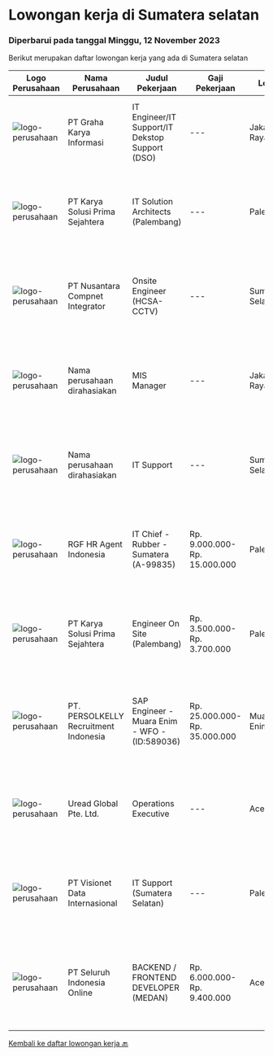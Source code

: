 
  # Lowongan kerja di Sumatera selatan

  ### Diperbarui pada tanggal Minggu, 12 November 2023

  Berikut merupakan daftar lowongan kerja yang ada di Sumatera selatan

  |Logo Perusahaan | Nama Perusahaan | Judul Pekerjaan | Gaji Pekerjaan | Lokasi | Deskripsi | Tanggal diunggah | Pranala |
  | -------------- | --------------- | --------------- | --------- | --------- | -------------- | ------- | ----------- |
  |![logo-perusahaan](https://image-service-cdn.seek.com.au/c318dd0b699c6160d2411e7473745c289633be44/ee4dce1061f3f616224767ad58cb2fc751b8d2dc)|PT Graha Karya Informasi|IT Engineer/IT Support/IT Dekstop Support (DSO)|---|Jakarta Raya|Requirements:1. Minimum 6 Months as an IT Support (Fresh Graduate are welcome to apply)2. Bachelor's Degree in Computer/ IT or equivalent3. Have...|Rabu, 08 November 2023|https://www.jobstreet.co.id/id/job/it-engineer-it-support-it-dekstop-support-dso-4522798?token=0~f21cde23-20a4-4e34-9ea8-f1459f80279c&sectionRank=1&jobId=jobstreet-id-job-4522798|
|![logo-perusahaan](https://image-service-cdn.seek.com.au/bb0f2c313297f2db3d497466b95d7da85644edc0/ee4dce1061f3f616224767ad58cb2fc751b8d2dc)|PT Karya Solusi Prima Sejahtera|IT Solution Architects (Palembang)|---|Palembang|Kualifikasi: Pendidikan min. S1 Teknik Informatika/Sistem Informasi. Pengalaman min. 2 tahun sebagai Solution Architect/Senior Engineer. Memiliki...|Kamis, 09 November 2023|https://www.jobstreet.co.id/id/job/it-solution-architects-palembang-4524385?token=0~f21cde23-20a4-4e34-9ea8-f1459f80279c&sectionRank=2&jobId=jobstreet-id-job-4524385|
|![logo-perusahaan](https://image-service-cdn.seek.com.au/faf1379cb2f8ff5c87162dc20c60c0d2f63dba1c/ee4dce1061f3f616224767ad58cb2fc751b8d2dc)|PT Nusantara Compnet Integrator|Onsite Engineer (HCSA-CCTV)|---|Sumatera Selatan|Job Descriptions : Analyze customer needs Provide solutions and give recommendations to the customer according to their needs Preventive and...|Rabu, 08 November 2023|https://www.jobstreet.co.id/id/job/onsite-engineer-hcsa-cctv-4522841?token=0~f21cde23-20a4-4e34-9ea8-f1459f80279c&sectionRank=3&jobId=jobstreet-id-job-4522841|
|![logo-perusahaan](https://i.ibb.co/sqvTCh9/112815900-stock-vector-no-image-available-icon-flat-vector.webp)|Nama perusahaan dirahasiakan|MIS Manager|---|Jakarta Raya|Pendidikan minimal S1 segala jurusan Minimal memiliki 1 tahun pengalaman kerja di bidang yang sama Memiliki pengetahuan mengenai PHP dan bahasa...|Kamis, 02 November 2023|https://www.jobstreet.co.id/id/job/mis-manager-4517533?token=0~f21cde23-20a4-4e34-9ea8-f1459f80279c&sectionRank=4&jobId=jobstreet-id-job-4517533|
|![logo-perusahaan](https://i.ibb.co/sqvTCh9/112815900-stock-vector-no-image-available-icon-flat-vector.webp)|Nama perusahaan dirahasiakan|IT Support|---|Sumatera Selatan|Job Role:Involving the application of information technology knowledge and information technology techniques and principles for the development or...|Kamis, 26 Oktober 2023|https://www.jobstreet.co.id/id/job/it-support-4510247?token=0~f21cde23-20a4-4e34-9ea8-f1459f80279c&sectionRank=5&jobId=jobstreet-id-job-4510247|
|![logo-perusahaan](https://image-service-cdn.seek.com.au/d5868152525c083dcbedb1aa22a408e592bdf7d2/ee4dce1061f3f616224767ad58cb2fc751b8d2dc)|RGF HR Agent Indonesia|IT Chief - Rubber - Sumatera (A-99835)|Rp. 9.000.000-Rp. 15.000.000|Palembang|About The Company: The working venue is in Sumatera Selatan. Our client is a Japanese Rubber company. Currently, they are looking for IT Chief. Job...|Selasa, 24 Oktober 2023|https://www.jobstreet.co.id/id/job/it-chief-rubber-sumatera-a-99835-4508060?token=0~f21cde23-20a4-4e34-9ea8-f1459f80279c&sectionRank=6&jobId=jobstreet-id-job-4508060|
|![logo-perusahaan](https://image-service-cdn.seek.com.au/bb0f2c313297f2db3d497466b95d7da85644edc0/ee4dce1061f3f616224767ad58cb2fc751b8d2dc)|PT Karya Solusi Prima Sejahtera|Engineer On Site (Palembang)|Rp. 3.500.000-Rp. 3.700.000|Palembang|Kualifikasi : Pendidikan minimal D3/S1 Teknik Informatika/Teknik Telekomunikasi Memiliki pengalaman pekerjaan di bidang yang sama minimal 1 tahun...|Senin, 23 Oktober 2023|https://www.jobstreet.co.id/id/job/engineer-on-site-palembang-4507346?token=0~f21cde23-20a4-4e34-9ea8-f1459f80279c&sectionRank=7&jobId=jobstreet-id-job-4507346|
|![logo-perusahaan](https://image-service-cdn.seek.com.au/a778cc2d537d275f0abc3d64068f14c4c640057e/ee4dce1061f3f616224767ad58cb2fc751b8d2dc)|PT. PERSOLKELLY Recruitment Indonesia|SAP Engineer - Muara Enim - WFO - (ID:589036)|Rp. 25.000.000-Rp. 35.000.000|Muara Enim|Job Description・Lead and deliver digital transformation projects.・Foresee the changes, align, &amp; adapt IT with technologies.・Continuously challenge...|Selasa, 24 Oktober 2023|https://www.jobstreet.co.id/id/job/sap-engineer-muara-enim-wfo-id%3A589036-4508624?token=0~f21cde23-20a4-4e34-9ea8-f1459f80279c&sectionRank=8&jobId=jobstreet-id-job-4508624|
|![logo-perusahaan](https://i.ibb.co/sqvTCh9/112815900-stock-vector-no-image-available-icon-flat-vector.webp)|Uread Global Pte. Ltd.|Operations Executive|---|Aceh|Highlights: ● Fast-paced and dynamic environment● Personal recognition and career progression● Attractive incentives Job Description:● Provide the...|Senin, 16 Oktober 2023|https://www.jobstreet.co.id/id/job/operations-executive-11077803/origin/sg?token=0~f21cde23-20a4-4e34-9ea8-f1459f80279c&sectionRank=9&jobId=jobstreet-sg-job-11077803|
|![logo-perusahaan](https://image-service-cdn.seek.com.au/84d23b3586ee4efd70ea62878095fcc6b1639e33/ee4dce1061f3f616224767ad58cb2fc751b8d2dc)|PT Visionet Data Internasional|IT Support (Sumatera Selatan)|---|Palembang|Tanggung Jawab Utama : Monitoring system, jaringan (server), desktop, dan network Melakukan troubleshooting jaringan, hardware dan software Maintain...|Jumat, 13 Oktober 2023|https://www.jobstreet.co.id/id/job/it-support-sumatera-selatan-4498600?token=0~f21cde23-20a4-4e34-9ea8-f1459f80279c&sectionRank=10&jobId=jobstreet-id-job-4498600|
|![logo-perusahaan](https://image-service-cdn.seek.com.au/c768f0670f8f8212da7de609b6af9d0b2e5134cc/ee4dce1061f3f616224767ad58cb2fc751b8d2dc)|PT Seluruh Indonesia Online|BACKEND / FRONTEND DEVELOPER (MEDAN)|Rp. 6.000.000-Rp. 9.400.000|Aceh|Back End Developer Requirements:-Candidate must possess at least Diploma, Bachelor Degree in computer science / Information Technology, Engineering...|Sabtu, 14 Oktober 2023|https://www.jobstreet.co.id/id/job/backend-frontend-developer-medan-4499121?token=0~f21cde23-20a4-4e34-9ea8-f1459f80279c&sectionRank=11&jobId=jobstreet-id-job-4499121|


  [Kembali ke daftar lowongan kerja 🔙](../README.md#daftar-lowongan-kerja)
  